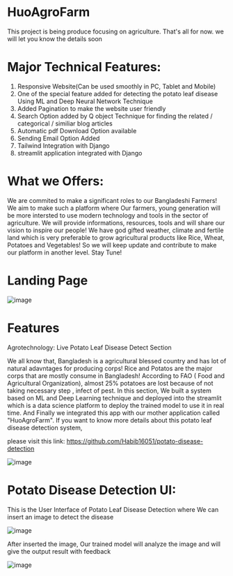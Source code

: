 # HuoAgroFarm
This project is being produce focusing on agriculture. That's all for now. we will let you know the details soon

# Major Technical Features:
1. Responsive Website(Can be used smoothly in PC, Tablet and Mobile)
2. One of the special feature added for detecting the potato leaf disease Using ML and Deep Neural Network Technique
3. Added Pagination to make the website user friendly
4. Search Option added  by Q object Technique for finding the related / categorical / similiar blog articles
5. Automatic pdf Download Option available
6. Sending Email Option Added
7. Tailwind Integration with Django
8. streamlit application integrated with Django

# What we Offers:

We are commited to make a significant roles to our Bangladeshi Farmers! We aim to make such a platform where Our farmers, young generation will be more intersted to use modern technology and tools in the sector of agriculture. We will provide informations, resources, tools and will share our vision to inspire our people! We have god gifted weather, climate  and fertile land which is very preferable to grow agricultural products like Rice, Wheat, Potatoes and Vegetables! So we will keep update and contribute to make our platform in another level. Stay Tune!

# Landing Page

![image](https://github.com/Habib16051/HuoAgroFarm/assets/39822204/e56a3c26-6df8-46f0-a367-5bc2541e1049)



# Features

Agrotechnology: Live Potato Leaf Disease Detect Section

We all know that, Bangladesh is a agricultural blessed country and has lot of natural adavntages for producing corps! Rice and Potatos are the major corps that are mostly consume in Bangladesh! According to FAO ( Food and Agricultural Organization), almost 25% potatoes are lost because of not taking necessary step , infect of pest. In this section, We built a system based on ML and Deep Learning technique and deployed into the streamlit which is a data science platform to deploy the trained model to use it in real time. And Finally we integrated this app with our mother application called "HuoAgroFarm". If you want to know more details about this potato leaf disease detection system,      

please visit this link: https://github.com/Habib16051/potato-disease-detection

![image](https://github.com/Habib16051/HuoAgroFarm/assets/39822204/f9edfa8d-13b0-4ddd-b0af-8254fa5fd661)

# Potato Disease Detection UI: 
This is the User Interface of Potato Leaf Disease Detection where We can insert an image to detect the disease 

![image](https://github.com/Habib16051/HuoAgroFarm/assets/39822204/3b4a2678-ab4a-4b8f-8705-10884333b117)

After inserted the image, Our trained model will analyze the image and will give the output result with feedback

![image](https://github.com/Habib16051/HuoAgroFarm/assets/39822204/f9756704-d9b2-468a-952d-fc4d0977b9e8)





